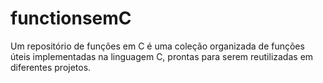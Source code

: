 # functionsemC
Um repositório de funções em C é uma coleção organizada de funções úteis implementadas na linguagem C, prontas para serem reutilizadas em diferentes projetos.
